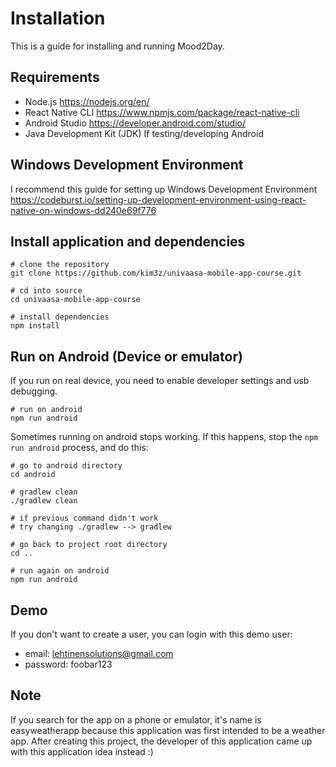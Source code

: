 # Installation

This is a guide for installing and running Mood2Day.

## Requirements
- Node.js https://nodejs.org/en/
- React Native CLI https://www.npmjs.com/package/react-native-cli
- Android Studio https://developer.android.com/studio/
- Java Development Kit (JDK) If testing/developing Android

## Windows Development Environment
I recommend this guide for setting up Windows Development Environment https://codeburst.io/setting-up-development-environment-using-react-native-on-windows-dd240e69f776

## Install application and dependencies

```
# clone the repository
git clone https://github.com/kim3z/univaasa-mobile-app-course.git

# cd into source
cd univaasa-mobile-app-course

# install dependencies
npm install
```

## Run on Android (Device or emulator)
If you run on real device, you need to enable developer settings and usb debugging.

```
# run on android
npm run android
```

Sometimes running on android stops working. If this happens, stop the `npm run android` process, and do this:
```
# go to android directory
cd android

# gradlew clean
./gradlew clean

# if previous command didn't work
# try changing ./gradlew --> gradlew

# go back to project root directory
cd ..

# run again on android
npm run android
```

## Demo
If you don't want to create a user, you can login with this demo user:
- email: lehtinensolutions@gmail.com
- password: foobar123

## Note
If you search for the app on a phone or emulator, it's name is easyweatherapp because this application was first intended to be a weather app. After creating this project, the developer of this application came up with this application idea instead :)
